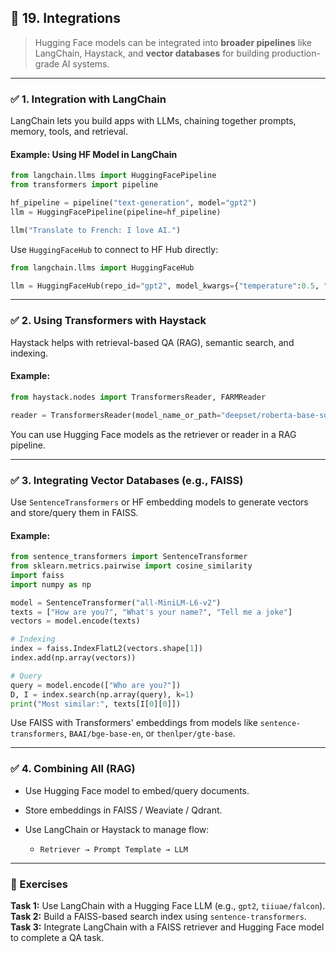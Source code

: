 

## 🔴 19. **Integrations**

> Hugging Face models can be integrated into **broader pipelines** like LangChain, Haystack, and **vector databases** for building production-grade AI systems.

---

### ✅ 1. **Integration with LangChain**

LangChain lets you build apps with LLMs, chaining together prompts, memory, tools, and retrieval.

#### Example: Using HF Model in LangChain

```python
from langchain.llms import HuggingFacePipeline
from transformers import pipeline

hf_pipeline = pipeline("text-generation", model="gpt2")
llm = HuggingFacePipeline(pipeline=hf_pipeline)

llm("Translate to French: I love AI.")
```

Use `HuggingFaceHub` to connect to HF Hub directly:

```python
from langchain.llms import HuggingFaceHub

llm = HuggingFaceHub(repo_id="gpt2", model_kwargs={"temperature":0.5, "max_new_tokens":100})
```

---

### ✅ 2. **Using Transformers with Haystack**

Haystack helps with retrieval-based QA (RAG), semantic search, and indexing.

#### Example:

```python
from haystack.nodes import TransformersReader, FARMReader

reader = TransformersReader(model_name_or_path="deepset/roberta-base-squad2")
```

You can use Hugging Face models as the retriever or reader in a RAG pipeline.

---

### ✅ 3. **Integrating Vector Databases (e.g., FAISS)**

Use `SentenceTransformers` or HF embedding models to generate vectors and store/query them in FAISS.

#### Example:

```python
from sentence_transformers import SentenceTransformer
from sklearn.metrics.pairwise import cosine_similarity
import faiss
import numpy as np

model = SentenceTransformer("all-MiniLM-L6-v2")
texts = ["How are you?", "What's your name?", "Tell me a joke"]
vectors = model.encode(texts)

# Indexing
index = faiss.IndexFlatL2(vectors.shape[1])
index.add(np.array(vectors))

# Query
query = model.encode(["Who are you?"])
D, I = index.search(np.array(query), k=1)
print("Most similar:", texts[I[0][0]])
```

Use FAISS with Transformers' embeddings from models like `sentence-transformers`, `BAAI/bge-base-en`, or `thenlper/gte-base`.

---

### ✅ 4. **Combining All (RAG)**

* Use Hugging Face model to embed/query documents.
* Store embeddings in FAISS / Weaviate / Qdrant.
* Use LangChain or Haystack to manage flow:

  * `Retriever → Prompt Template → LLM`

---

### 🧠 Exercises

**Task 1:** Use LangChain with a Hugging Face LLM (e.g., `gpt2`, `tiiuae/falcon`).
**Task 2:** Build a FAISS-based search index using `sentence-transformers`.
**Task 3:** Integrate LangChain with a FAISS retriever and Hugging Face model to complete a QA task.

